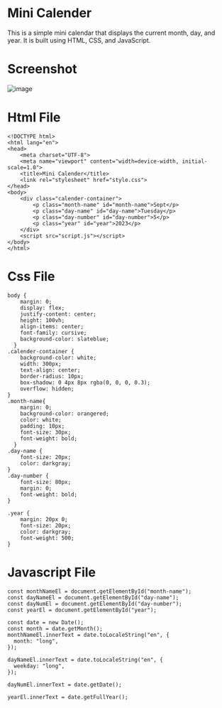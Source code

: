 # Mini Calender

This is a simple mini calendar that displays the current month, day, and year. It is built using HTML, CSS, and JavaScript.

# Screenshot

![image](https://github.com/MuktaSunat11/Js-Day13-Homework/assets/112772976/377b1132-ec30-4bad-9be0-0b9129ea07bd)

# Html File
```
<!DOCTYPE html>
<html lang="en">
<head>
    <meta charset="UTF-8">
    <meta name="viewport" content="width=device-width, initial-scale=1.0">
    <title>Mini Calender</title>
    <link rel="stylesheet" href="style.css">
</head>
<body>
    <div class="calender-container">
        <p class="month-name" id="month-name">Sept</p>
        <p class="day-name" id="day-name">Tuesday</p>
        <p class="day-number" id="day-number">5</p>
        <p class="year" id="year">2023</p>
    </div>
    <script src="script.js"></script>
</body>
</html>
```
# Css File
```
body {
    margin: 0;
    display: flex;
    justify-content: center;
    height: 100vh;
    align-items: center;
    font-family: cursive;
    background-color: slateblue;
  }
.calender-container {
    background-color: white;
    width: 300px;
    text-align: center;
    border-radius: 10px;
    box-shadow: 0 4px 8px rgba(0, 0, 0, 0.3);
    overflow: hidden;
}
.month-name{
    margin: 0;
    background-color: orangered;
    color: white;
    padding: 10px;
    font-size: 30px;
    font-weight: bold;
  }
.day-name {
    font-size: 20px;
    color: darkgray;
}
.day-number {
    font-size: 80px;
    margin: 0;
    font-weight: bold;
}
  
.year {
    margin: 20px 0;
    font-size: 20px;
    color: darkgray;
    font-weight: 500;
}
```
# Javascript File
```
const monthNameEl = document.getElementById("month-name");
const dayNameEl = document.getElementById("day-name");
const dayNumEl = document.getElementById("day-number");
const yearEl = document.getElementById("year");

const date = new Date();
const month = date.getMonth();
monthNameEl.innerText = date.toLocaleString("en", {
  month: "long",
});

dayNameEl.innerText = date.toLocaleString("en", {
  weekday: "long",
});

dayNumEl.innerText = date.getDate();

yearEl.innerText = date.getFullYear();
```
